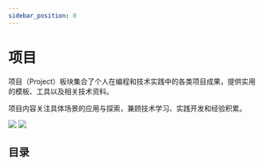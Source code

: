 ```yaml
---
sidebar_position: 0
---
```


# 项目

项目（Project）板块集合了个人在编程和技术实践中的各类项目成果，提供实用的模板、工具以及相关技术资料。

项目内容关注具体场景的应用与探索，兼顾技术学习、实践开发和经验积累。

![](/img/header/project-light.png#gh-light-mode-only)
![](/img/header/project-dark.png#gh-dark-mode-only)

## 目录

<DocCardList />
